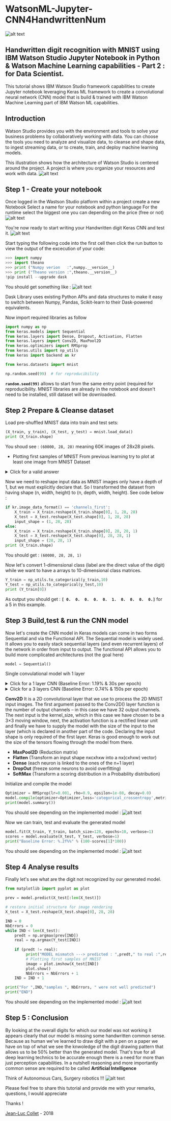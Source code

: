 # WatsonML-Jupyter-CNN4HandwrittenNum
![alt text](images/Handwritten.png "IBM Watson Studio CNN for Data Scientist")
## Handwritten digit recognition with MNIST using IBM Watson Studio Jupyter Notebook in Python & Watson Machine Learning capabilities - Part 2 : for Data Scientist.

This tutorial shows IBM Watson Studio framework capabilities to create Jupyter notebook leveraging Keras ML framework to create a convolutional neural network (CNN) model that is build & trained with IBM Watson Machine Learning part of IBM Watson ML capabilities.

## Introduction
Watson Studio provides you with the environment and tools to solve your business problems by collaboratively working with data. You can choose the tools you need to analyze and visualize data, to cleanse and shape data, to ingest streaming data, or to create, train, and deploy machine learning models.

This illustration shows how the architecture of Watson Studio is centered around the project. A project is where you organize your resources and work with data.
![alt text](images/Watson-Studio.png "IBM WS")

##  Step 1 - Create your notebook
Once logged in the Wastson Studio platform within a project create a new Notebook Select a name for your notebook and python language
For the runtime select the biggest one you can depending on the price (free or not)
![alt text](images/Notebook.png "IBM WS")

You're now ready to start writing your Handwritten digit Keras CNN and test it.
![alt text](images/Notebook1.png "IBM WS")

Start typing the following code into the first cell then click the run button to view the output of the excecution of your code:
``` python
>>> import numpy
>>> import theano
>>> print ("Numpy verion   :",numpy.__version__)
>>> print ("Theano version :",theano.__version__)
!pip install --upgrade dask
```
You should get something like :
![alt text](images/Notebook2.png "IBM WS")

Dask Library uses existing Python APIs and data structures to make it easy to switch between Numpy, Pandas, Scikit-learn to their Dask-powered equivalents.

Now import required libraries as follow
``` python
import numpy as np
from keras.models import Sequential
from keras.layers import Dense, Dropout, Activation, Flatten
from keras.layers import Conv2D, MaxPool2D
from keras.optimizers import RMSprop
from keras.utils import np_utils
from keras import backend as kr

from keras.datasets import mnist

np.random.seed(99)  # for reproducibility
```
**`random.seed(99)`** allows to start from the same entry point (required for reproducibility.
MNIST libraries are already in the notebook and doesn't need to be installed, still dataset will be downloaded.

##  Step 2 Prepare & Cleanse dataset
Load pre-shuffled MNIST data into train and test sets:
``` python
(X_train, y_train), (X_test, y_test) = mnist.load_data()
print (X_train.shape)
```
You shoud see : `(60000, 28, 28)` meaning 60K images of 28x28 pixels.

 * Plotting first samples of MNIST
From previous learning try to plot at least one image from MNIST Dataset

<details><summary>Click for a valid answer</summary>
<p>
``` python
from matplotlib import pyplot as plt
img = plt.imshow(X_train[0])
plt.show()
```
You should see the following sample image :
![alt text](images/SampleDigit.png "IBM WS")
</p>
</details>

Now we need to reshape input data as MNIST images only have a depth of 1, but we must explicitly declare that.
So I transformed the dataset from having shape (n, width, height) to (n, depth, width, height).
See code below :
``` python
if kr.image_data_format() == 'channels_first':
    X_train = X_train.reshape(X_train.shape[0], 1, 28, 28)
    X_test = X_test.reshape(X_test.shape[0], 1, 28, 28)
    input_shape = (1, 28, 28)
else:
    X_train = X_train.reshape(X_train.shape[0], 28, 28, 1)
    X_test = X_test.reshape(X_test.shape[0], 28, 28, 1)
    input_shape = (28, 28, 1)
print (X_train.shape)
```
You should get :
`(60000, 28, 28, 1)`

Now let's convert 1-dimensional class (label are the direct value of the digit) while we want to have a arrays to 10-dimensional class matrices.
``` python
Y_train = np_utils.to_categorical(y_train,10)
Y_test = np_utils.to_categorical(y_test,10)
print (Y_train[0])
```
As output you should get :
**`[ 0.  0.  0.  0.  0.  1.  0.  0.  0.  0.]`** for a 5 in this example.

##  Step 3 Build,test & run the CNN model
Now let's create the CNN model
in Keras models can come in two forms Sequential and via the Functional API.
The Sequential model is widely used. It allows you to easily stack sequential layers (and even recurrent layers) of the network in order from input to output. The functional API allows you to build more complicated architectures (not the goal here)
``` python
model = Sequential()
```

Single convulational model wih 1 layer 

<details><summary>Click for a 1 layer CNN (Baseline Error: 1.19% & 30s per epoch)</summary>
<p>
``` python
model.add(Conv2D(32, kernel_size=(3,3), activation='relu', input_shape=input_shape))
model.add(MaxPool2D(pool_size=(2,2)))
model.add(Flatten())
model.add(Dense(128, activation='relu'))
model.add(Dropout(0.25))
model.add(Dense(10, activation='softmax'))
```
</p>
</details>

<details><summary>Click for a 3 layers CNN (Baseline Error: 0.74% & 150s per epoch)</summary>
<p>
``` python
model.add(Conv2D(32, kernel_size=(3,3),activation='relu',input_shape=input_shape))
model.add(Conv2D(32, kernel_size=(3,3), activation='relu'))
model.add(MaxPool2D((2,2)))
model.add(Conv2D(32, kernel_size=(3,3), activation='relu'))
model.add(Flatten())
model.add(Dense(units=128, activation='relu'))
model.add(Dropout(0.1))
model.add(Dense(units=10))
model.add(Activation('softmax'))
```

</p>
</details>

**Conv2D**
It is a 2D convolutional layer that we use to process the 2D MNIST input images. The first argument passed to the Conv2D() layer function is the number of output channels – in this case we have 32 output channels. 
The next input is the kernel_size, which in this case we have chosen to be a 3×3 moving window, next, the activation function is a rectified linear unit and finally we have to supply the model with the size of the input to the layer (which is declared in another part of the code.
Declaring the input shape is only required of the first layer. 
Keras is good enough to work out the size of the tensors flowing through the model from there.

 * **MaxPool2D** (Reduction matrix)
 * **Flatten** (Transform an input shape nxcxhxw into a nx(cxhxw) vector)
 * **Dense** (each neuron is linked to the ones of the n+1 layer)
 * **DropOut** (freeze some neurons to avoid overfitting)
 * **SoftMax** (Transform a scoring distribution in a Probability distribution)

Initialize and compile the model
``` python
Optimizer = RMSprop(lr=0.001, rho=0.9, epsilon=1e-08, decay=0.0)
model.compile(optimizer=Optimizer,loss='categorical_crossentropy',metrics=['accuracy'])
print(model.summary())
```

You should see depending on the implemented model :
![alt text](images/Model.png "IBM WS")

Now we can train, test and evaluate the generated model
``` python
model.fit(X_train, Y_train, batch_size=128, epochs=10, verbose=1)
scores = model.evaluate(X_test, Y_test, verbose=1)
print("Baseline Error: %.2f%%" % (100-scores[1]*100))
```

You should see depending on the implemented model :
![alt text](images/Model2.png "IBM WS")

##  Step 4 Analyse results
Finally let's see what are the digit not recognized by our generated model.

``` python
from matplotlib import pyplot as plot

prev = model.predict(X_test[:len(X_test)])

# restore initial structure for image rendering 
X_test = X_test.reshape(X_test.shape[0], 28, 28)

IND = 0
NbErrors = 0
while IND < len(X_test):
    predt = np.argmax(prev[IND])
    real = np.argmax(Y_test[IND])
    
    if (predt != real):
         print("MODEL mismatch ---> predicted : ",predt," to real :",real,"for Indice : ",IND)
         # Plotting first samples of MNIST
         image = plot.imshow(X_test[IND])
         plot.show()
         NbErrors = NbErrors + 1
    IND = IND + 1  

print("For ",IND,"samples ", NbErrors, " were not well predicted")
print("END")
```

You should see depending on the implemented model :
![alt text](images/Errors.png "IBM WS")

##  Step 5 : Conclusion
By looking at the overall digits for which our model was not working it appears clearly that our model is missing some handwritten common sense.
Because as human we've learned to draw digit with a pen on a paper we have on top of what we see the knwoledge of the digit drawing pattern that allows us to be 50% better than the generated model.
That's true for all deep learning technics to be accurate enough there is a need for more than just perception capabilities.
In a nutshell reasoning and more importantly common sense are required to be called **Artificial Intelligence**

Think of Autonomous Cars, Surgery robotics !!!
![alt text](images/AI.png "IBM WS")

Please feel free to share this tutorial and provide me with your remarks, questions, I would appreciate

Thanks !

[Jean-Luc Collet](http://fr.linkedin.com/pub/jean-luc-collet/9/541/740) - 2018